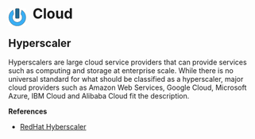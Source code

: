 # Cloud <img style="margin: 6px 13px 0px 0px" align="left" src="../data/images/logo_36x36.png" />

## Hyperscaler
Hyperscalers are large cloud service providers that can provide services such as computing and 
storage at enterprise scale. While there is no universal standard for what should be classified as a 
hyperscaler, major cloud providers such as Amazon Web Services, Google Cloud, Microsoft Azure, IBM 
Cloud and Alibaba Cloud fit the description.

**References**
* [RedHat Hyberscaler](https://www.redhat.com/en/topics/cloud/what-is-a-hyperscaler)

<!-- 
vim: ts=2:sw=2:sts=2
-->
